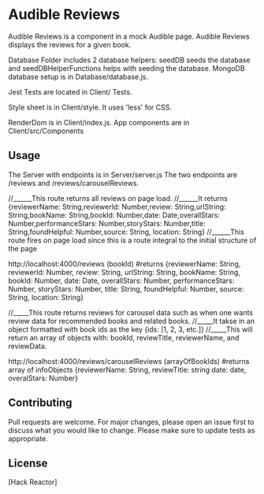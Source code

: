 # Audible Reviews

Audible Reviews is a component in a mock Audible page. Audible Reviews displays the reviews for a given book.

Database Folder includes 2 database helpers: seedDB seeds the database and seedDBHelperFunctions helps with seeding the database. MongoDB database setup is in Database/database.js.

Jest Tests are located in Client/ Tests.

Style sheet is in Client/style. It uses 'less' for CSS.

RenderDom is in Client/index.js. App components are in Client/src/Components

## Usage

The Server with endpoints is in Server/server.js
The two endpoints are /reviews and /reviews/carouselReviews.

//______This route returns all reviews on page load.
//______It returns {reviewerName: String,reviewerId: Number,review: String,urlString: String,bookName: String,bookId: Number,date: Date,overallStars: Number,performanceStars: Number,storyStars: Number,title: String,foundHelpful: Number,source: String, location: String}
//______This route fires on page load since this is a route integral to the initial structure of the page

http://localhost:4000/reviews (bookId) #returns
  {reviewerName: String,
  reviewerId: Number,
  review: String,
  urlString: String,
  bookName: String,
  bookId: Number,
  date: Date,
  overallStars: Number,
  performanceStars: Number,
  storyStars: Number,
  title: String,
  foundHelpful: Number,
  source: String,
  location: String}

//_____This route returns reviews for carousel data such as when one wants review data for recommended books and related books.
//_____It takse in an object formatted with book ids as the key {ids: [1, 2, 3, etc.]}
//_____This will return an array of objects with: bookId, reviewTitle, reviewerName, and reviewData.

http://localhost:4000/reviews/carouselReviews (arrayOfBookIds) #returns array of infoObjects
{reviewerName: String,
reviewTitle: string
date: date,
overalStars: Number}


## Contributing
Pull requests are welcome. For major changes, please open an issue first to discuss what you would like to change.
Please make sure to update tests as appropriate.

## License
[Hack Reactor]
